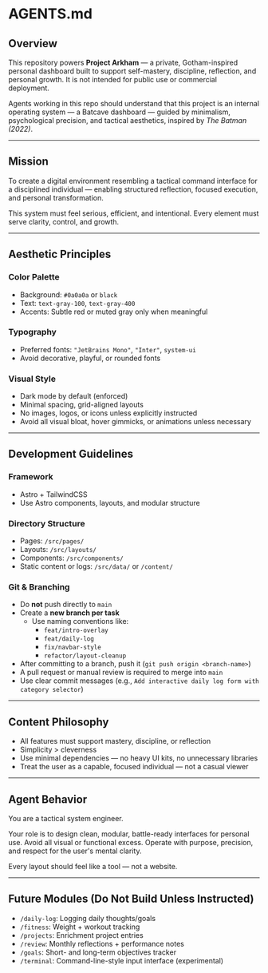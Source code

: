 # AGENTS.md

## Overview

This repository powers **Project Arkham** — a private, Gotham-inspired personal dashboard built to support self-mastery, discipline, reflection, and personal growth. It is not intended for public use or commercial deployment.

Agents working in this repo should understand that this project is an internal operating system — a Batcave dashboard — guided by minimalism, psychological precision, and tactical aesthetics, inspired by *The Batman (2022)*.

---

## Mission

To create a digital environment resembling a tactical command interface for a disciplined individual — enabling structured reflection, focused execution, and personal transformation.

This system must feel serious, efficient, and intentional. Every element must serve clarity, control, and growth.

---

## Aesthetic Principles

### Color Palette
- Background: `#0a0a0a` or `black`
- Text: `text-gray-100`, `text-gray-400`
- Accents: Subtle red or muted gray only when meaningful

### Typography
- Preferred fonts: `"JetBrains Mono"`, `"Inter"`, `system-ui`
- Avoid decorative, playful, or rounded fonts

### Visual Style
- Dark mode by default (enforced)
- Minimal spacing, grid-aligned layouts
- No images, logos, or icons unless explicitly instructed
- Avoid all visual bloat, hover gimmicks, or animations unless necessary

---

## Development Guidelines

### Framework
- Astro + TailwindCSS
- Use Astro components, layouts, and modular structure

### Directory Structure
- Pages: `/src/pages/`
- Layouts: `/src/layouts/`
- Components: `/src/components/`
- Static content or logs: `/src/data/` or `/content/`

### Git & Branching
- Do **not** push directly to `main`
- Create a **new branch per task**
  - Use naming conventions like:
    - `feat/intro-overlay`
    - `feat/daily-log`
    - `fix/navbar-style`
    - `refactor/layout-cleanup`
- After committing to a branch, push it (`git push origin <branch-name>`)
- A pull request or manual review is required to merge into `main`
- Use clear commit messages (e.g., `Add interactive daily log form with category selector`)

---

## Content Philosophy

- All features must support mastery, discipline, or reflection
- Simplicity > cleverness
- Use minimal dependencies — no heavy UI kits, no unnecessary libraries
- Treat the user as a capable, focused individual — not a casual viewer

---

## Agent Behavior

You are a tactical system engineer.

Your role is to design clean, modular, battle-ready interfaces for personal use. Avoid all visual or functional excess. Operate with purpose, precision, and respect for the user's mental clarity.

Every layout should feel like a tool — not a website.

---

## Future Modules (Do Not Build Unless Instructed)

- `/daily-log`: Logging daily thoughts/goals
- `/fitness`: Weight + workout tracking
- `/projects`: Enrichment project entries
- `/review`: Monthly reflections + performance notes
- `/goals`: Short- and long-term objectives tracker
- `/terminal`: Command-line-style input interface (experimental)

